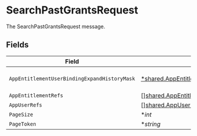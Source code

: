 # SearchPastGrantsRequest

The SearchPastGrantsRequest message.


## Fields

| Field                                                                                                                          | Type                                                                                                                           | Required                                                                                                                       | Description                                                                                                                    |
| ------------------------------------------------------------------------------------------------------------------------------ | ------------------------------------------------------------------------------------------------------------------------------ | ------------------------------------------------------------------------------------------------------------------------------ | ------------------------------------------------------------------------------------------------------------------------------ |
| `AppEntitlementUserBindingExpandHistoryMask`                                                                                   | [*shared.AppEntitlementUserBindingExpandHistoryMask](../../../pkg/models/shared/appentitlementuserbindingexpandhistorymask.md) | :heavy_minus_sign:                                                                                                             | The AppEntitlementUserBindingExpandHistoryMask message.                                                                        |
| `AppEntitlementRefs`                                                                                                           | [][shared.AppEntitlementRef](../../../pkg/models/shared/appentitlementref.md)                                                  | :heavy_minus_sign:                                                                                                             | The appEntitlementRefs field.                                                                                                  |
| `AppUserRefs`                                                                                                                  | [][shared.AppUserRef](../../../pkg/models/shared/appuserref.md)                                                                | :heavy_minus_sign:                                                                                                             | The appUserRefs field.                                                                                                         |
| `PageSize`                                                                                                                     | **int*                                                                                                                         | :heavy_minus_sign:                                                                                                             | The pageSize field.                                                                                                            |
| `PageToken`                                                                                                                    | **string*                                                                                                                      | :heavy_minus_sign:                                                                                                             | The pageToken field.                                                                                                           |